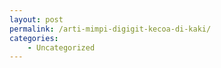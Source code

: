 ```yaml
---
layout: post
permalink: /arti-mimpi-digigit-kecoa-di-kaki/
categories:
    - Uncategorized
---
```


